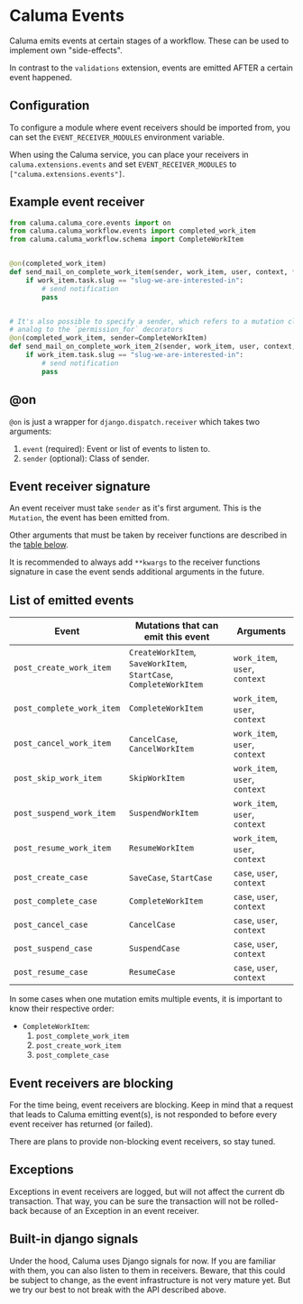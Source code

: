 # Caluma Events

Caluma emits events at certain stages of a workflow. These can be used to implement own "side-effects".

In contrast to the `validations` extension, events are emitted AFTER a certain event happened.

## Configuration

To configure a module where event receivers should be imported from, you can set the `EVENT_RECEIVER_MODULES` environment variable.

When using the Caluma service, you can place your receivers in `caluma.extensions.events` and set `EVENT_RECEIVER_MODULES` to
`["caluma.extensions.events"]`.

## Example event receiver

```python
from caluma.caluma_core.events import on
from caluma.caluma_workflow.events import completed_work_item
from caluma.caluma_workflow.schema import CompleteWorkItem


@on(completed_work_item)
def send_mail_on_complete_work_item(sender, work_item, user, context, **kwargs):
    if work_item.task.slug == "slug-we-are-interested-in":
        # send notification
        pass


# It's also possible to specify a sender, which refers to a mutation class,
# analog to the `permission_for` decorators
@on(completed_work_item, sender=CompleteWorkItem)
def send_mail_on_complete_work_item_2(sender, work_item, user, context, **kwargs):
    if work_item.task.slug == "slug-we-are-interested-in":
        # send notification
        pass
```

## @on

`@on` is just a wrapper for `django.dispatch.receiver` which takes two
arguments:

1. `event` (required): Event or list of events to listen to.
2. `sender` (optional): Class of sender.

## Event receiver signature

An event receiver must take `sender` as it's first argument. This is the `Mutation`, the event has been emitted from.

Other arguments that must be taken by receiver functions are described in the [table below](#list-of-emitted-events).

It is recommended to always add `**kwargs` to the receiver functions signature
in case the event sends additional arguments in the future.

## List of emitted events

| Event                     | Mutations that can emit this event                                | Arguments                      |
| ------------------------- | ----------------------------------------------------------------- | ------------------------------ |
| `post_create_work_item`   | `CreateWorkItem`, `SaveWorkItem`, `StartCase`, `CompleteWorkItem` | `work_item`, `user`, `context` |
| `post_complete_work_item` | `CompleteWorkItem`                                                | `work_item`, `user`, `context` |
| `post_cancel_work_item`   | `CancelCase`, `CancelWorkItem`                                    | `work_item`, `user`, `context` |
| `post_skip_work_item`     | `SkipWorkItem`                                                    | `work_item`, `user`, `context` |
| `post_suspend_work_item`  | `SuspendWorkItem`                                                 | `work_item`, `user`, `context` |
| `post_resume_work_item`   | `ResumeWorkItem`                                                  | `work_item`, `user`, `context` |
| `post_create_case`        | `SaveCase`, `StartCase`                                           | `case`, `user`, `context`      |
| `post_complete_case`      | `CompleteWorkItem`                                                | `case`, `user`, `context`      |
| `post_cancel_case`        | `CancelCase`                                                      | `case`, `user`, `context`      |
| `post_suspend_case`       | `SuspendCase`                                                     | `case`, `user`, `context`      |
| `post_resume_case`        | `ResumeCase`                                                      | `case`, `user`, `context`      |

In some cases when one mutation emits multiple events, it is important to know their respective order:

- `CompleteWorkItem`:
  1. `post_complete_work_item`
  2. `post_create_work_item`
  3. `post_complete_case`

## Event receivers are blocking

For the time being, event receivers are blocking. Keep in mind that a request that leads to Caluma
emitting event(s), is not responded to before every event receiver has returned (or failed).

There are plans to provide non-blocking event receivers, so stay tuned.

## Exceptions

Exceptions in event receivers are logged, but will not affect the current db transaction.
That way, you can be sure the transaction will not be rolled-back because of an Exception in an event receiver.

## Built-in django signals

Under the hood, Caluma uses Django signals for now. If you are familiar with them, you can also listen
to them in receivers. Beware, that this could be subject to change, as the event infrastructure
is not very mature yet. But we try our best to not break with the API described above.
